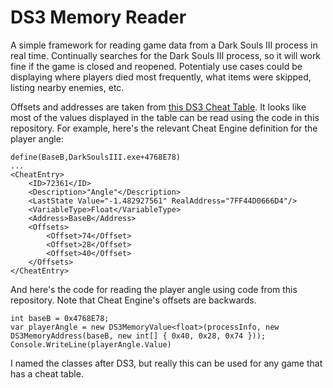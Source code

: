 # DS3 Memory Reader
A simple framework for reading game data from a Dark Souls III process in real time. Continually searches for the Dark Souls III process, so it will work fine if the game is closed and reopened. Potentialy use cases could be displaying where players died most frequently, what items were skipped, listing nearby enemies, etc.

Offsets and addresses are taken from [this DS3 Cheat Table](https://github.com/igromanru/Dark-Souls-III-Cheat-Engine-Guide). It looks like most of the values displayed in the table can be read using the code in this repository. For example, here's the relevant Cheat Engine definition for the player angle:
```
define(BaseB,DarkSoulsIII.exe+4768E78)
...
<CheatEntry>
    <ID>72361</ID>
    <Description>"Angle"</Description>
    <LastState Value="-1.482927561" RealAddress="7FF44D0666D4"/>
    <VariableType>Float</VariableType>
    <Address>BaseB</Address>
    <Offsets>
        <Offset>74</Offset>
        <Offset>28</Offset>
        <Offset>40</Offset>
    </Offsets>
</CheatEntry>
```

And here's the code for reading the player angle using code from this repository. Note that Cheat Engine's offsets are backwards.
```
int baseB = 0x4768E78;
var playerAngle = new DS3MemoryValue<float>(processInfo, new DS3MemoryAddress(baseB, new int[] { 0x40, 0x28, 0x74 }));
Console.WriteLine(playerAngle.Value)
```

I named the classes after DS3, but really this can be used for any game that has a cheat table.
